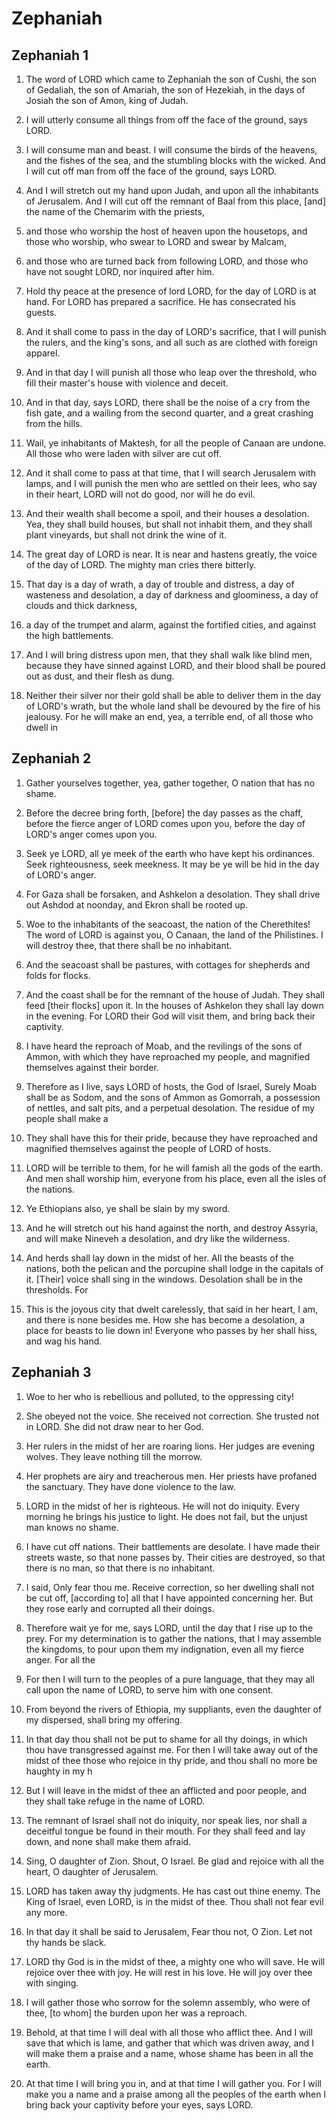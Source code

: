 # Zephaniah

## Zephaniah 1

1. The word of LORD which came to Zephaniah the son of Cushi, the son of Gedaliah, the son of Amariah, the son of Hezekiah, in the days of Josiah the son of Amon, king of Judah.

2. I will utterly consume all things from off the face of the ground, says LORD.

3. I will consume man and beast. I will consume the birds of the heavens, and the fishes of the sea, and the stumbling blocks with the wicked. And I will cut off man from off the face of the ground, says LORD.

4. And I will stretch out my hand upon Judah, and upon all the inhabitants of Jerusalem. And I will cut off the remnant of Baal from this place, [and] the name of the Chemarim with the priests,

5. and those who worship the host of heaven upon the housetops, and those who worship, who swear to LORD and swear by Malcam,

6. and those who are turned back from following LORD, and those who have not sought LORD, nor inquired after him.

7. Hold thy peace at the presence of lord LORD, for the day of LORD is at hand. For LORD has prepared a sacrifice. He has consecrated his guests.

8. And it shall come to pass in the day of LORD's sacrifice, that I will punish the rulers, and the king's sons, and all such as are clothed with foreign apparel.

9. And in that day I will punish all those who leap over the threshold, who fill their master's house with violence and deceit.

10. And in that day, says LORD, there shall be the noise of a cry from the fish gate, and a wailing from the second quarter, and a great crashing from the hills.

11. Wail, ye inhabitants of Maktesh, for all the people of Canaan are undone. All those who were laden with silver are cut off.

12. And it shall come to pass at that time, that I will search Jerusalem with lamps, and I will punish the men who are settled on their lees, who say in their heart, LORD will not do good, nor will he do evil.

13. And their wealth shall become a spoil, and their houses a desolation. Yea, they shall build houses, but shall not inhabit them, and they shall plant vineyards, but shall not drink the wine of it.

14. The great day of LORD is near. It is near and hastens greatly, the voice of the day of LORD. The mighty man cries there bitterly.

15. That day is a day of wrath, a day of trouble and distress, a day of wasteness and desolation, a day of darkness and gloominess, a day of clouds and thick darkness,

16. a day of the trumpet and alarm, against the fortified cities, and against the high battlements.

17. And I will bring distress upon men, that they shall walk like blind men, because they have sinned against LORD, and their blood shall be poured out as dust, and their flesh as dung.

18. Neither their silver nor their gold shall be able to deliver them in the day of LORD's wrath, but the whole land shall be devoured by the fire of his jealousy. For he will make an end, yea, a terrible end, of all those who dwell in

## Zephaniah 2

1. Gather yourselves together, yea, gather together, O nation that has no shame.

2. Before the decree bring forth, [before] the day passes as the chaff, before the fierce anger of LORD comes upon you, before the day of LORD's anger comes upon you.

3. Seek ye LORD, all ye meek of the earth who have kept his ordinances. Seek righteousness, seek meekness. It may be ye will be hid in the day of LORD's anger.

4. For Gaza shall be forsaken, and Ashkelon a desolation. They shall drive out Ashdod at noonday, and Ekron shall be rooted up.

5. Woe to the inhabitants of the seacoast, the nation of the Cherethites! The word of LORD is against you, O Canaan, the land of the Philistines. I will destroy thee, that there shall be no inhabitant.

6. And the seacoast shall be pastures, with cottages for shepherds and folds for flocks.

7. And the coast shall be for the remnant of the house of Judah. They shall feed [their flocks] upon it. In the houses of Ashkelon they shall lay down in the evening. For LORD their God will visit them, and bring back their captivity.

8. I have heard the reproach of Moab, and the revilings of the sons of Ammon, with which they have reproached my people, and magnified themselves against their border.

9. Therefore as I live, says LORD of hosts, the God of Israel, Surely Moab shall be as Sodom, and the sons of Ammon as Gomorrah, a possession of nettles, and salt pits, and a perpetual desolation. The residue of my people shall make a

10. They shall have this for their pride, because they have reproached and magnified themselves against the people of LORD of hosts.

11. LORD will be terrible to them, for he will famish all the gods of the earth. And men shall worship him, everyone from his place, even all the isles of the nations.

12. Ye Ethiopians also, ye shall be slain by my sword.

13. And he will stretch out his hand against the north, and destroy Assyria, and will make Nineveh a desolation, and dry like the wilderness.

14. And herds shall lay down in the midst of her. All the beasts of the nations, both the pelican and the porcupine shall lodge in the capitals of it. [Their] voice shall sing in the windows. Desolation shall be in the thresholds. For

15. This is the joyous city that dwelt carelessly, that said in her heart, I am, and there is none besides me. How she has become a desolation, a place for beasts to lie down in! Everyone who passes by her shall hiss, and wag his hand.

## Zephaniah 3

1. Woe to her who is rebellious and polluted, to the oppressing city!

2. She obeyed not the voice. She received not correction. She trusted not in LORD. She did not draw near to her God.

3. Her rulers in the midst of her are roaring lions. Her judges are evening wolves. They leave nothing till the morrow.

4. Her prophets are airy and treacherous men. Her priests have profaned the sanctuary. They have done violence to the law.

5. LORD in the midst of her is righteous. He will not do iniquity. Every morning he brings his justice to light. He does not fail, but the unjust man knows no shame.

6. I have cut off nations. Their battlements are desolate. I have made their streets waste, so that none passes by. Their cities are destroyed, so that there is no man, so that there is no inhabitant.

7. I said, Only fear thou me. Receive correction, so her dwelling shall not be cut off, [according to] all that I have appointed concerning her. But they rose early and corrupted all their doings.

8. Therefore wait ye for me, says LORD, until the day that I rise up to the prey. For my determination is to gather the nations, that I may assemble the kingdoms, to pour upon them my indignation, even all my fierce anger. For all the

9. For then I will turn to the peoples of a pure language, that they may all call upon the name of LORD, to serve him with one consent.

10. From beyond the rivers of Ethiopia, my suppliants, even the daughter of my dispersed, shall bring my offering.

11. In that day thou shall not be put to shame for all thy doings, in which thou have transgressed against me. For then I will take away out of the midst of thee those who rejoice in thy pride, and thou shall no more be haughty in my h

12. But I will leave in the midst of thee an afflicted and poor people, and they shall take refuge in the name of LORD.

13. The remnant of Israel shall not do iniquity, nor speak lies, nor shall a deceitful tongue be found in their mouth. For they shall feed and lay down, and none shall make them afraid.

14. Sing, O daughter of Zion. Shout, O Israel. Be glad and rejoice with all the heart, O daughter of Jerusalem.

15. LORD has taken away thy judgments. He has cast out thine enemy. The King of Israel, even LORD, is in the midst of thee. Thou shall not fear evil any more.

16. In that day it shall be said to Jerusalem, Fear thou not, O Zion. Let not thy hands be slack.

17. LORD thy God is in the midst of thee, a mighty one who will save. He will rejoice over thee with joy. He will rest in his love. He will joy over thee with singing.

18. I will gather those who sorrow for the solemn assembly, who were of thee, [to whom] the burden upon her was a reproach.

19. Behold, at that time I will deal with all those who afflict thee. And I will save that which is lame, and gather that which was driven away, and I will make them a praise and a name, whose shame has been in all the earth.

20. At that time I will bring you in, and at that time I will gather you. For I will make you a name and a praise among all the peoples of the earth when I bring back your captivity before your eyes, says LORD.

